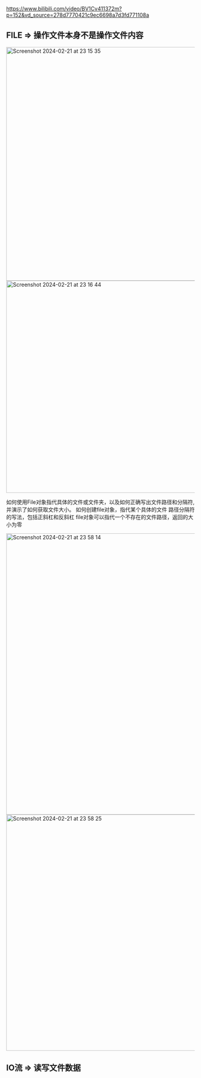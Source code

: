 https://www.bilibili.com/video/BV1Cv411372m?p=152&vd_source=278d7770421c9ec6698a7d3fd771108a 

## FILE => 操作文件本身不是操作文件内容
<img width="623" alt="Screenshot 2024-02-21 at 23 15 35" src="https://github.com/xkong-study/reggie_delivery_note/assets/100473178/83f2c582-323f-4f2c-953a-b5f355865f76">

<img width="566" alt="Screenshot 2024-02-21 at 23 16 44" src="https://github.com/xkong-study/reggie_delivery_note/assets/100473178/f71f96d8-12b1-47d4-9543-062a799fbc6f">

如何使用File对象指代具体的文件或文件夹，以及如何正确写出文件路径和分隔符,并演示了如何获取文件大小。
如何创建file对象，指代某个具体的文件
路径分隔符的写法，包括正斜杠和反斜杠
file对象可以指代一个不存在的文件路径，返回的大小为零      

<img width="750" alt="Screenshot 2024-02-21 at 23 58 14" src="https://github.com/xkong-study/reggie_delivery_note/assets/100473178/7400d1f7-9a2b-4f0e-9859-d33864ef6b03">

<img width="630" alt="Screenshot 2024-02-21 at 23 58 25" src="https://github.com/xkong-study/reggie_delivery_note/assets/100473178/18819808-8658-4c75-a973-edba288f715c">


## IO流 => 读写文件数据

